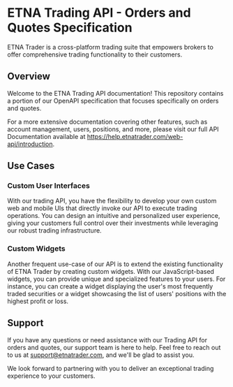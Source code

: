 # ETNA Trading API - Orders and Quotes Specification
ETNA Trader is a cross-platform trading suite that empowers brokers to offer comprehensive trading functionality to their customers. 
## Overview
Welcome to the ETNA Trading API documentation! This repository contains a portion of our OpenAPI specification that focuses specifically on orders and quotes.

For a more extensive documentation covering other features, such as account management, users, positions, and more, please visit our full API Documentation available at https://help.etnatrader.com/web-api/introduction.

## Use Cases
### Custom User Interfaces
With our trading API, you have the flexibility to develop your own custom web and mobile UIs that directly invoke our API to execute trading operations. You can design an intuitive and personalized user experience, giving your customers full control over their investments while leveraging our robust trading infrastructure.
### Custom Widgets
Another frequent use-case of our API is to extend the existing functionality of ETNA Trader by creating custom widgets. With our JavaScript-based widgets, you can provide unique and specialized features to your users. For instance, you can create a widget displaying the user's most frequently traded securities or a widget showcasing the list of users' positions with the highest profit or loss.

## Support
If you have any questions or need assistance with our Trading API for orders and quotes, our support team is here to help. Feel free to reach out to us at support@etnatrader.com, and we'll be glad to assist you.

We look forward to partnering with you to deliver an exceptional trading experience to your customers.
